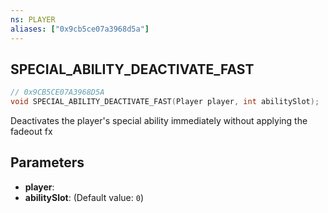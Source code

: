 ```yaml
---
ns: PLAYER
aliases: ["0x9cb5ce07a3968d5a"]
---
```

## SPECIAL_ABILITY_DEACTIVATE_FAST

```c
// 0x9CB5CE07A3968D5A
void SPECIAL_ABILITY_DEACTIVATE_FAST(Player player, int abilitySlot);
```

Deactivates the player's special ability immediately without applying the fadeout fx


## Parameters
* **player**: 
* **abilitySlot**: (Default value: `0`)
